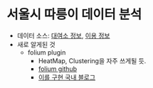 # 서울시 따릉이 데이터 분석
* 데이터 소스: [대여소 정보](https://data.seoul.go.kr/dataList/OA-13252/F/1/datasetView.do), [이용 정보](https://data.seoul.go.kr/dataList/OA-15248/F/1/datasetView.do)
* 새로 알게된 것
  * folium plugin
    * HeatMap, Clustering을 자주 쓰게될 듯.
    * [folium github](https://github.com/python-visualization/folium/tree/master/examples)
    * [이를 구현 국내 블로그](https://dailyheumsi.tistory.com/85)

